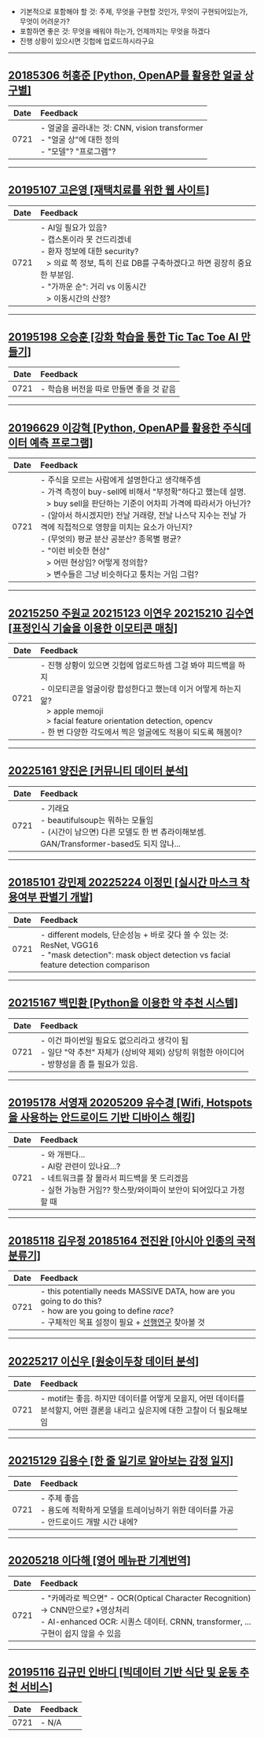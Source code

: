 - 기본적으로 포함해야 할 것: 주제, 무엇을 구현할 것인가, 무엇이 구현되어있는가, 무엇이 어려운가?
- 포함하면 좋은 것: 무엇을 배워야 하는가, 언제까지는 무엇을 하겠다
- 진행 상황이 있으시면 깃헙에 업로드하시라구요

---

## [20185306 허홍준 [Python, OpenAP를 활용한 얼굴 상 구별]](https://github.com/HongJuneHu/Face_Distinction)

| Date | Feedback |
|------|:---------|
| 0721 | - 얼굴을 골라내는 것: CNN, vision transformer <br> - "얼굴 상"에 대한 정의 <br> - "모델"? "프로그램"? |

---

## [20195107 고은영 [재택치료를 위한 웹 사이트]](https://github.com/azzbc7819/2022SWexhibition)

| Date | Feedback |
|------|:---------|
| 0721 | - AI일 필요가 있음? <br> - 캡스톤이라 못 건드리겠네 <br> - 환자 정보에 대한 security? <br> &ensp; > 의료 쪽 정보, 특히 진료 DB를 구축하겠다고 하면 굉장히 중요한 부분임. <br> - "가까운 순": 거리 vs 이동시간 <br> &ensp; > 이동시간의 산정? |


---

## [20195198 오승훈 [강화 학습을 통한 Tic Tac Toe AI 만들기]](https://github.com/owinhun/2022_Caerang)

| Date | Feedback |
|------|:---------|
| 0721 | - 학습용 버전을 따로 만들면 좋을 것 같음 |

---

## [20196629 이강혁 [Python, OpenAP를 활용한 주식데이터 예측 프로그램]](https://github.com/KH4901/project-index)

| Date | Feedback |
|------|:---------|
| 0721 | - 주식을 모르는 사람에게 설명한다고 생각해주셈 <br> - 가격 측정이 buy-sell에 비해서 "부정확"하다고 했는데 설명. <br> &ensp; > buy sell을 판단하는 기준이 어차피 가격에 따라서가 아닌가? <br> - (알아서 하시겠지만) 전날 거래량, 전날 나스닥 지수는 전날 가격에 직접적으로 영향을 미치는 요소가 아닌지? <br> - (무엇의) 평균 분산 공분산? 종목별 평균? <br> - "이런 비슷한 현상" <br> &ensp; > 어떤 현상임? 어떻게 정의함? <br> &ensp; > 변수들은 그냥 비슷하다고 퉁치는 거임 그럼? |

---

## [20215250 주원교 20215123 이연우 20215210 김수연 [표정인식 기술을 이용한 이모티콘 매칭]](https://github.com/Kimsuyeon0809/Emotion-Detection)

| Date | Feedback |
|------|:---------|
| 0721 | - 진행 상황이 있으면 깃헙에 업로드하셈 그걸 봐야 피드백을 하지 <br> - 이모티콘을 얼굴이랑 합성한다고 했는데 이거 어떻게 하는지 앎? <br> &ensp; > apple memoji <br> &ensp; > facial feature orientation detection, opencv <br> - 한 번 다양한 각도에서 찍은 얼굴에도 적용이 되도록 해봄이? |

---

## [20225161 양진은 [커뮤니티 데이터 분석]](https://github.com/SinJi7/project1)

| Date | Feedback |
|------|:---------|
| 0721 | - 기래요 <br> - beautifulsoup는 뭐하는 모듈임 <br> - (시간이 남으면) 다른 모델도 한 번 츄라이해보셈. GAN/Transformer-based도 되지 않나... |

---

## [20185101 강민제 20225224 이정민 [실시간 마스크 착용여부 판별기 개발]](https://github.com/changmmml/22_sw_exhibition)

| Date | Feedback |
|------|:---------|
| 0721 | - different models, 단순성능 + 바로 갖다 쓸 수 있는 것: ResNet, VGG16 <br> - "mask detection": mask object detection vs facial feature detection comparison |

---

## [20215167 백민환 [Python을 이용한 약 추천 시스템]](https://github.com/bmh2350/2022-Tensor-Summer-Workshop)

| Date | Feedback |
|------|:---------|
| 0721 | - 이건 파이썬일 필요도 없으리라고 생각이 됨 <br> - 일단 "약 추천" 자체가 (상비약 제외) 상당히 위험한 아이디어 <br> - 방향성을 좀 틀 필요가 있음.  |

---

## [20195178 서영재 20205209 유수경 [Wifi, Hotspots을 사용하는 안드로이드 기반 디바이스 해킹]](https://github.com/ssyyjj1012/Hacking-Android-based-devices-using-Wi-Fi-and-hotspots)

| Date | Feedback |
|------|:---------|
| 0721 | - 와 개쩐다... <br> - AI랑 관련이 있나요...? <br> - 네트워크를 잘 몰라서 피드백을 못 드리겠음 <br> - 실현 가능한 거임?? 핫스팟/와이파이 보안이 되어있다고 가정할 때 |

---

## [20185118 김우정 20185164 전진완 [아시아 인종의 국적 분류기]](https://github.com/rladnwjdsla/2022_Tensor_Workshop)

| Date | Feedback |
|------|:---------|
| 0721 | - this potentially needs MASSIVE DATA, how are you going to do this? <br> - how are you going to define *race*? <br> - 구체적인 목표 설정이 필요 + [선행연구](https://www.researchgate.net/publication/358622455_Intelligent_deep_learning_based_ethnicity_recognition_and_classification_using_facial_images) 찾아볼 것 |

---

## [20225217 이신우 [원숭이두창 데이터 분석]](https://github.com/steven8602/MonkeyPox-Project)

| Date | Feedback |
|------|:---------|
| 0721 | - motif는 좋음. 하지만 데이터를 어떻게 모을지, 어떤 데이터를 분석할지, 어떤 결론을 내리고 싶은지에 대한 고찰이 더 필요해보임 |

---

## [20215129 김용수 [한 줄 일기로 알아보는 감정 일지]](https://github.com/Kim-Yong-Soo/2022_Caerang_Exhibition)

| Date | Feedback |
|------|:---------|
| 0721 | - 주제 좋음 <br> - 용도에 적확하게 모델을 트레이닝하기 위한 데이터를 가공 <br> - 안드로이드 개발 시간 내에? |

---

## [20205218 이다해 [영어 메뉴판 기계번역]](https://github.com/dlekgo79/CAERANG)

| Date | Feedback |
|------|:---------|
| 0721 | - "카메라로 찍으면" - OCR(Optical Character Recognition) -> CNN만으로? +영상처리 <br> - AI-enhanced OCR: 시퀀스 데이터. CRNN, transformer, ... 구현이 쉽지 않을 수 있음 |

---

## [20195116 김규민 인바디 [빅데이터 기반 식단 및 운동 추천 서비스]](https://github.com/kyumin-99/WWH)

| Date | Feedback |
|------|:---------|
| 0721 | - N/A |

